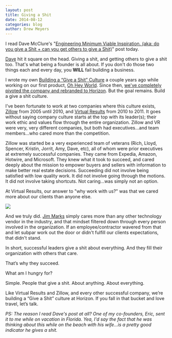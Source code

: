 ```yaml
---
layout: post
title: Giving a Shit
date: 2014-08-12
categories: blog
author: Drew Meyers
---
```


I read Dave McClure's "<a href="https://medium.com/@davemcclure/engineering-minimum-viable-inspiration-5e4a776aecdb">Engineering Minimum Viable Inspiration. (aka: do you give a Shit + can you get others to give a Shit)</a>" post today.

<a href="https://twitter.com/davemcclure">Dave</a> hit it square on the head. Giving a shit, and getting others to give a shit too. That's what being a founder is all about. If you don't do those two things each and every day, you <strong>WILL</strong> fail building a business.

I wrote my own [Building a “Give a Shit” Culture](http://blog.ohheyworld.com/the-give-a-shit-culture/) a couple years ago while working on our first product, [Oh Hey World](http://www.ohheyworld.com). Since then, [we've completely pivoted the company and rebranded to Horizon](http://www.horizonapp.co/blog/horizon-missed-connections). But the goal remains. Build a give a shit culture.

I've been fortunate to work at two companies where this culture exists, [Zillow](http://www.zillow.com) from 2005 until 2010, and [Virtual Results](http://virtualresults.com/) from 2010 to 2011. It goes without saying company culture starts at the top with its leader(s); their work ethic and values flow through the entire organization. Zillow and VR were very, very different companies, but both had executives...and team members...who cared more than the competition.

Zillow was started be a very experienced team of veterans (Rich, Lloyd, Spencer, Kristin, Jorrit, Amy, Dave, etc), all of whom were prior executives at extremely successful companies. They came from Expedia, Amazon, Hotwire, and Microsoft. They knew what it took to succeed, and cared deeply about the mission to empower buyers and sellers with information to make better real estate decisions. Succeeding did not involve being satisfied with low quality work. It did not involve going through the motions. It did not involve taking shortcuts. Not caring...was simply not an option.

At Virtual Results, our answer to "why work with us?" was that we cared more about our clients than anyone else.

<img src="http://www.horizonapp.co/assets/blog-2014-08-12-virtual-results-care.png">

And we truly did. [Jim Marks](https://twitter.com/jimmarks) simply cares more than any other technology vendor in the industry, and that mindset filtered down through every person involved in the organization. If an employee/contractor wavered from that and let subpar work out the door or didn't fulfill our clients expectations, that didn't stand.

In short, successful leaders give a shit about everything. And they fill their organization with others that care.

That’s why they succeed.

What am I hungry for?

Simple. People that give a shit. About anything. About everything.

Like Virtual Results and Zillow, and every other successful company, we’re building a “Give a Shit” culture at Horizon. If you fall in that bucket and love travel, let’s talk.

<em>PS: The reason I read Dave's post at all? One of my co-founders, Eric, sent it to me while on vacation in Florida. Yea, I'd say the fact that he was thinking about this while on the beach with his wife...is a pretty good indicator he gives a shit.</em>